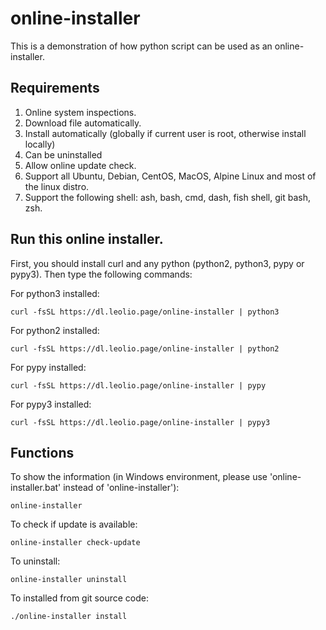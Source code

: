# online-installer

This is a demonstration of how python script can be used as an online-installer.

## Requirements
 1. Online system inspections.
 2. Download file automatically.
 3. Install automatically (globally if current user is root, otherwise install locally)
 4. Can be uninstalled
 5. Allow online update check.
 6. Support all Ubuntu, Debian, CentOS, MacOS, Alpine Linux and most of the linux distro.
 7. Support the following shell: ash, bash, cmd, dash, fish shell, git bash, zsh.

## Run this online installer.

First, you should install curl and any python (python2, python3, pypy or pypy3).  Then type the following commands:

For python3 installed:
~~~
curl -fsSL https://dl.leolio.page/online-installer | python3
~~~

For python2 installed:
~~~
curl -fsSL https://dl.leolio.page/online-installer | python2
~~~

For pypy installed:
~~~
curl -fsSL https://dl.leolio.page/online-installer | pypy
~~~

For pypy3 installed:
~~~
curl -fsSL https://dl.leolio.page/online-installer | pypy3
~~~

## Functions
To show the information (in Windows environment, please use 'online-installer.bat' instead of 'online-installer'):
~~~
online-installer
~~~

To check if update is available:
~~~
online-installer check-update
~~~

To uninstall:
~~~
online-installer uninstall
~~~

To installed from git source code:
~~~
./online-installer install
~~~


